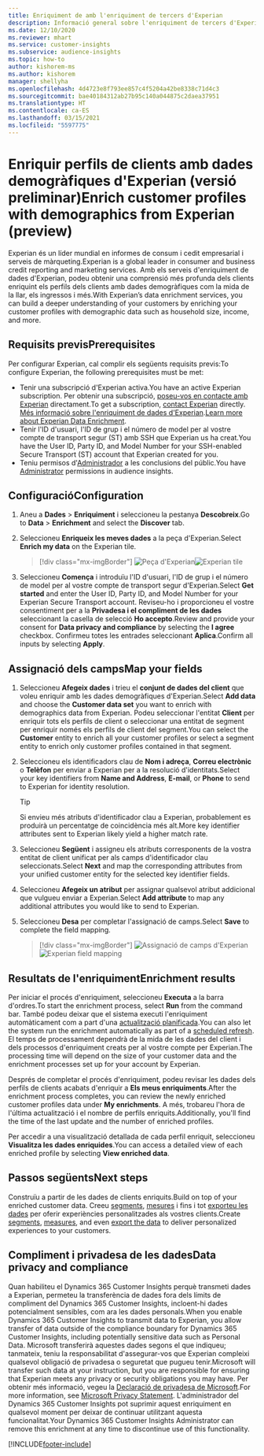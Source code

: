 ```yaml
---
title: Enriquiment de amb l'enriquiment de tercers d'Experian
description: Informació general sobre l'enriquiment de tercers d'Experian.
ms.date: 12/10/2020
ms.reviewer: mhart
ms.service: customer-insights
ms.subservice: audience-insights
ms.topic: how-to
author: kishorem-ms
ms.author: kishorem
manager: shellyha
ms.openlocfilehash: 4d4723e8f793ee857c4f5204a42be8338c71d4c3
ms.sourcegitcommit: bae40184312ab27b95c140a044875c2daea37951
ms.translationtype: HT
ms.contentlocale: ca-ES
ms.lasthandoff: 03/15/2021
ms.locfileid: "5597775"
---
```

# <a name="enrich-customer-profiles-with-demographics-from-experian-preview"></a><span data-ttu-id="8757f-103">Enriquir perfils de clients amb dades demogràfiques d'Experian (versió preliminar)</span><span class="sxs-lookup"><span data-stu-id="8757f-103">Enrich customer profiles with demographics from Experian (preview)</span></span>

<span data-ttu-id="8757f-104">Experian és un líder mundial en informes de consum i cedit empresarial i serveis de màrqueting.</span><span class="sxs-lookup"><span data-stu-id="8757f-104">Experian is a global leader in consumer and business credit reporting and marketing services.</span></span> <span data-ttu-id="8757f-105">Amb els serveis d'enriquiment de dades d'Experian, podeu obtenir una comprensió més profunda dels clients enriquint els perfils dels clients amb dades demogràfiques com la mida de la llar, els ingressos i més.</span><span class="sxs-lookup"><span data-stu-id="8757f-105">With Experian’s data enrichment services, you can build a deeper understanding of your customers by enriching your customer profiles with demographic data such as household size, income, and more.</span></span>

## <a name="prerequisites"></a><span data-ttu-id="8757f-106">Requisits previs</span><span class="sxs-lookup"><span data-stu-id="8757f-106">Prerequisites</span></span>

<span data-ttu-id="8757f-107">Per configurar Experian, cal complir els següents requisits previs:</span><span class="sxs-lookup"><span data-stu-id="8757f-107">To configure Experian, the following prerequisites must be met:</span></span>

- <span data-ttu-id="8757f-108">Tenir una subscripció d'Experian activa.</span><span class="sxs-lookup"><span data-stu-id="8757f-108">You have an active Experian subscription.</span></span> <span data-ttu-id="8757f-109">Per obtenir una subscripció, [poseu-vos en contacte amb Experian](https://www.experian.com/marketing-services/contact) directament.</span><span class="sxs-lookup"><span data-stu-id="8757f-109">To get a subscription, [contact Experian](https://www.experian.com/marketing-services/contact) directly.</span></span> <span data-ttu-id="8757f-110">[Més informació sobre l'enriquiment de dades d'Experian](https://www.experian.com/marketing-services/microsoft?cmpid=ems_web_mci_cdppage).</span><span class="sxs-lookup"><span data-stu-id="8757f-110">[Learn more about Experian Data Enrichment](https://www.experian.com/marketing-services/microsoft?cmpid=ems_web_mci_cdppage).</span></span>
- <span data-ttu-id="8757f-111">Tenir l'ID d'usuari, l'ID de grup i el número de model per al vostre compte de transport segur (ST) amb SSH que Experian us ha creat.</span><span class="sxs-lookup"><span data-stu-id="8757f-111">You have the User ID, Party ID, and Model Number for your SSH-enabled Secure Transport (ST) account that Experian created for you.</span></span>
- <span data-ttu-id="8757f-112">Teniu permisos d'[Administrador](permissions.md#administrator) a les conclusions del públic.</span><span class="sxs-lookup"><span data-stu-id="8757f-112">You have [Administrator](permissions.md#administrator) permissions in audience insights.</span></span>

## <a name="configuration"></a><span data-ttu-id="8757f-113">Configuració</span><span class="sxs-lookup"><span data-stu-id="8757f-113">Configuration</span></span>

1. <span data-ttu-id="8757f-114">Aneu a **Dades** > **Enriquiment** i seleccioneu la pestanya **Descobreix**.</span><span class="sxs-lookup"><span data-stu-id="8757f-114">Go to **Data** > **Enrichment** and select the **Discover** tab.</span></span>

1. <span data-ttu-id="8757f-115">Seleccioneu **Enriqueix les meves dades** a la peça d'Experian.</span><span class="sxs-lookup"><span data-stu-id="8757f-115">Select **Enrich my data** on the Experian tile.</span></span>

   > [!div class="mx-imgBorder"]
   > <span data-ttu-id="8757f-116">![Peça d'Experian](media/experian-tile.png "Peça d'Experian")</span><span class="sxs-lookup"><span data-stu-id="8757f-116">![Experian tile](media/experian-tile.png "Experian tile")</span></span>

1. <span data-ttu-id="8757f-117">Seleccioneu **Comença** i introduïu l'ID d'usuari, l'ID de grup i el número de model per al vostre compte de transport segur d'Experian.</span><span class="sxs-lookup"><span data-stu-id="8757f-117">Select **Get started** and enter the User ID, Party ID, and Model Number for your Experian Secure Transport account.</span></span> <span data-ttu-id="8757f-118">Reviseu-ho i proporcioneu el vostre consentiment per a la **Privadesa i el compliment de les dades** seleccionant la casella de selecció **Ho accepto**.</span><span class="sxs-lookup"><span data-stu-id="8757f-118">Review and provide your consent for **Data privacy and compliance** by selecting the **I agree** checkbox.</span></span> <span data-ttu-id="8757f-119">Confirmeu totes les entrades seleccionant **Aplica**.</span><span class="sxs-lookup"><span data-stu-id="8757f-119">Confirm all inputs by selecting **Apply**.</span></span>

## <a name="map-your-fields"></a><span data-ttu-id="8757f-120">Assignació dels camps</span><span class="sxs-lookup"><span data-stu-id="8757f-120">Map your fields</span></span>

1.  <span data-ttu-id="8757f-121">Seleccioneu **Afegeix dades** i trieu el **conjunt de dades del client** que voleu enriquir amb les dades demogràfiques d'Experian.</span><span class="sxs-lookup"><span data-stu-id="8757f-121">Select **Add data** and choose the **Customer data set** you want to enrich with demographics data from Experian.</span></span> <span data-ttu-id="8757f-122">Podeu seleccionar l'entitat **Client** per enriquir tots els perfils de client o seleccionar una entitat de segment per enriquir només els perfils de client del segment.</span><span class="sxs-lookup"><span data-stu-id="8757f-122">You can select the **Customer** entity to enrich all your customer profiles or select a segment entity to enrich only customer profiles contained in that segment.</span></span>

1. <span data-ttu-id="8757f-123">Seleccioneu els identificadors clau de **Nom i adreça**, **Correu electrònic** o **Telèfon** per enviar a Experian per a la resolució d'identitats.</span><span class="sxs-lookup"><span data-stu-id="8757f-123">Select your key identifiers from **Name and Address**, **E-mail**, or **Phone** to send to Experian for identity resolution.</span></span>

   > [!TIP]
   > <span data-ttu-id="8757f-124">Si envieu més atributs d'identificador clau a Experian, probablement es produirà un percentatge de coincidència més alt.</span><span class="sxs-lookup"><span data-stu-id="8757f-124">More key identifier attributes sent to Experian likely yield a higher match rate.</span></span>

1. <span data-ttu-id="8757f-125">Seleccioneu **Següent** i assigneu els atributs corresponents de la vostra entitat de client unificat per als camps d'identificador clau seleccionats.</span><span class="sxs-lookup"><span data-stu-id="8757f-125">Select **Next** and map the corresponding attributes from your unified customer entity for the selected key identifier fields.</span></span>

1. <span data-ttu-id="8757f-126">Seleccioneu **Afegeix un atribut** per assignar qualsevol atribut addicional que vulgueu enviar a Experian.</span><span class="sxs-lookup"><span data-stu-id="8757f-126">Select **Add attribute** to map any additional attributes you would like to send to Experian.</span></span>

1.  <span data-ttu-id="8757f-127">Seleccioneu **Desa** per completar l'assignació de camps.</span><span class="sxs-lookup"><span data-stu-id="8757f-127">Select **Save** to complete the field mapping.</span></span>

    > [!div class="mx-imgBorder"]
    > <span data-ttu-id="8757f-128">![Assignació de camps d'Experian](media/experian-field-mapping.png "Assignació de camps d'Experian")</span><span class="sxs-lookup"><span data-stu-id="8757f-128">![Experian field mapping](media/experian-field-mapping.png "Experian field mapping")</span></span>

## <a name="enrichment-results"></a><span data-ttu-id="8757f-129">Resultats de l'enriquiment</span><span class="sxs-lookup"><span data-stu-id="8757f-129">Enrichment results</span></span>

<span data-ttu-id="8757f-130">Per iniciar el procés d'enriquiment, seleccioneu **Executa** a la barra d'ordres.</span><span class="sxs-lookup"><span data-stu-id="8757f-130">To start the enrichment process, select **Run** from the command bar.</span></span> <span data-ttu-id="8757f-131">També podeu deixar que el sistema executi l'enriquiment automàticament com a part d'una [actualització planificada](system.md#schedule-tab).</span><span class="sxs-lookup"><span data-stu-id="8757f-131">You can also let the system run the enrichment automatically as part of a [scheduled refresh](system.md#schedule-tab).</span></span> <span data-ttu-id="8757f-132">El temps de processament dependrà de la mida de les dades del client i dels processos d'enriquiment creats per al vostre compte per Experian.</span><span class="sxs-lookup"><span data-stu-id="8757f-132">The processing time will depend on the size of your customer data and the enrichment processes set up for your account by Experian.</span></span>

<span data-ttu-id="8757f-133">Després de completar el procés d'enriquiment, podeu revisar les dades dels perfils de clients acabats d'enriquir a **Els meus enriquiments**.</span><span class="sxs-lookup"><span data-stu-id="8757f-133">After the enrichment process completes, you can review the newly enriched customer profiles data under **My enrichments**.</span></span> <span data-ttu-id="8757f-134">A més, trobareu l'hora de l'última actualització i el nombre de perfils enriquits.</span><span class="sxs-lookup"><span data-stu-id="8757f-134">Additionally, you'll find the time of the last update and the number of enriched profiles.</span></span>

<span data-ttu-id="8757f-135">Per accedir a una visualització detallada de cada perfil enriquit, seleccioneu **Visualitza les dades enriquides**.</span><span class="sxs-lookup"><span data-stu-id="8757f-135">You can access a detailed view of each enriched profile by selecting **View enriched data**.</span></span>

## <a name="next-steps"></a><span data-ttu-id="8757f-136">Passos següents</span><span class="sxs-lookup"><span data-stu-id="8757f-136">Next steps</span></span>

<span data-ttu-id="8757f-137">Construïu a partir de les dades de clients enriquits.</span><span class="sxs-lookup"><span data-stu-id="8757f-137">Build on top of your enriched customer data.</span></span> <span data-ttu-id="8757f-138">Creeu [segments](segments.md), [mesures](measures.md) i fins i tot [exporteu les dades](export-destinations.md) per oferir experiències personalitzades als vostres clients.</span><span class="sxs-lookup"><span data-stu-id="8757f-138">Create [segments](segments.md), [measures](measures.md), and even [export the data](export-destinations.md) to deliver personalized experiences to your customers.</span></span>

## <a name="data-privacy-and-compliance"></a><span data-ttu-id="8757f-139">Compliment i privadesa de les dades</span><span class="sxs-lookup"><span data-stu-id="8757f-139">Data privacy and compliance</span></span>

<span data-ttu-id="8757f-140">Quan habiliteu el Dynamics 365 Customer Insights perquè transmeti dades a Experian, permeteu la transferència de dades fora dels límits de compliment del Dynamics 365 Customer Insights, incloent-hi dades potencialment sensibles, com ara les dades personals.</span><span class="sxs-lookup"><span data-stu-id="8757f-140">When you enable Dynamics 365 Customer Insights to transmit data to Experian, you allow transfer of data outside of the compliance boundary for Dynamics 365 Customer Insights, including potentially sensitive data such as Personal Data.</span></span> <span data-ttu-id="8757f-141">Microsoft transferirà aquestes dades segons el que indiqueu; tanmateix, teniu la responsabilitat d'assegurar-vos que Experian compleixi qualsevol obligació de privadesa o seguretat que pugueu tenir.</span><span class="sxs-lookup"><span data-stu-id="8757f-141">Microsoft will transfer such data at your instruction, but you are responsible for ensuring that Experian meets any privacy or security obligations you may have.</span></span> <span data-ttu-id="8757f-142">Per obtenir més informació, vegeu la [Declaració de privadesa de Microsoft](https://go.microsoft.com/fwlink/?linkid=396732).</span><span class="sxs-lookup"><span data-stu-id="8757f-142">For more information, see [Microsoft Privacy Statement](https://go.microsoft.com/fwlink/?linkid=396732).</span></span>
<span data-ttu-id="8757f-143">L'administrador del Dynamics 365 Customer Insights pot suprimir aquest enriquiment en qualsevol moment per deixar de continuar utilitzant aquesta funcionalitat.</span><span class="sxs-lookup"><span data-stu-id="8757f-143">Your Dynamics 365 Customer Insights Administrator can remove this enrichment at any time to discontinue use of this functionality.</span></span>


[!INCLUDE[footer-include](../includes/footer-banner.md)]
